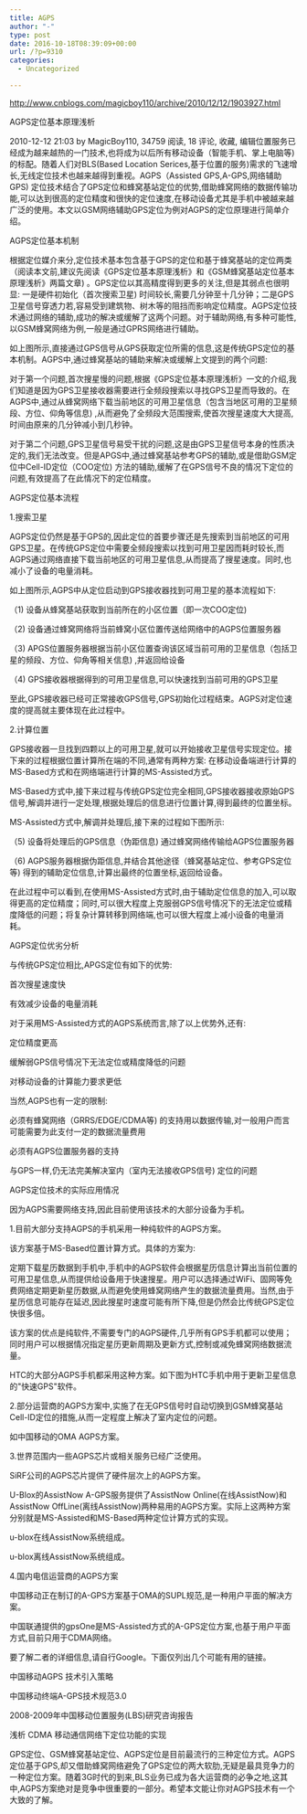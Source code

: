 ```yaml
---
title: AGPS
author: "-"
type: post
date: 2016-10-18T08:39:09+00:00
url: /?p=9310
categories:
  - Uncategorized

---
```

http://www.cnblogs.com/magicboy110/archive/2010/12/12/1903927.html


AGPS定位基本原理浅析
  
2010-12-12 21:03 by MagicBoy110, 34759 阅读, 18 评论, 收藏, 编辑位置服务已经成为越来越热的一门技术,也将成为以后所有移动设备（智能手机、掌上电脑等) 的标配。随着人们对BLS(Based Location Serices,基于位置的服务)需求的飞速增长,无线定位技术也越来越得到重视。AGPS（Assisted GPS,A-GPS,网络辅助GPS) 定位技术结合了GPS定位和蜂窝基站定位的优势,借助蜂窝网络的数据传输功能,可以达到很高的定位精度和很快的定位速度,在移动设备尤其是手机中被越来越广泛的使用。本文以GSM网络辅助GPS定位为例对AGPS的定位原理进行简单介绍。

AGPS定位基本机制
  
根据定位媒介来分,定位技术基本包含基于GPS的定位和基于蜂窝基站的定位两类（阅读本文前,建议先阅读《GPS定位基本原理浅析》和《GSM蜂窝基站定位基本原理浅析》两篇文章) 。GPS定位以其高精度得到更多的关注,但是其弱点也很明显: 一是硬件初始化（首次搜索卫星) 时间较长,需要几分钟至十几分钟；二是GPS卫星信号穿透力若,容易受到建筑物、树木等的阻挡而影响定位精度。AGPS定位技术通过网络的辅助,成功的解决或缓解了这两个问题。对于辅助网络,有多种可能性,以GSM蜂窝网络为例,一般是通过GPRS网络进行辅助。

如上图所示,直接通过GPS信号从GPS获取定位所需的信息,这是传统GPS定位的基本机制。AGPS中,通过蜂窝基站的辅助来解决或缓解上文提到的两个问题: 

对于第一个问题,首次搜星慢的问题,根据《GPS定位基本原理浅析》一文的介绍,我们知道是因为GPS卫星接收器需要进行全频段搜索以寻找GPS卫星而导致的。在AGPS中,通过从蜂窝网络下载当前地区的可用卫星信息（包含当地区可用的卫星频段、方位、仰角等信息) ,从而避免了全频段大范围搜索,使首次搜星速度大大提高,时间由原来的几分钟减小到几秒钟。

对于第二个问题,GPS卫星信号易受干扰的问题,这是由GPS卫星信号本身的性质决定的,我们无法改变。但是APGS中,通过蜂窝基站参考GPS的辅助,或是借助GSM定位中Cell-ID定位（COO定位) 方法的辅助,缓解了在GPS信号不良的情况下定位的问题,有效提高了在此情况下的定位精度。

AGPS定位基本流程
  
1.搜索卫星
  
AGPS定位仍然是基于GPS的,因此定位的首要步骤还是先搜索到当前地区的可用GPS卫星。在传统GPS定位中需要全频段搜索以找到可用卫星因而耗时较长,而AGPS通过网络直接下载当前地区的可用卫星信息,从而提高了搜星速度。同时,也减小了设备的电量消耗。

如上图所示,AGPS中从定位启动到GPS接收器找到可用卫星的基本流程如下: 

（1) 设备从蜂窝基站获取到当前所在的小区位置（即一次COO定位) 

（2) 设备通过蜂窝网络将当前蜂窝小区位置传送给网络中的AGPS位置服务器

（3) APGS位置服务器根据当前小区位置查询该区域当前可用的卫星信息（包括卫星的频段、方位、仰角等相关信息) ,并返回给设备

（4) GPS接收器根据得到的可用卫星信息,可以快速找到当前可用的GPS卫星

至此,GPS接收器已经可正常接收GPS信号,GPS初始化过程结束。AGPS对定位速度的提高就主要体现在此过程中。

2.计算位置
  
GPS接收器一旦找到四颗以上的可用卫星,就可以开始接收卫星信号实现定位。接下来的过程根据位置计算所在端的不同,通常有两种方案: 在移动设备端进行计算的MS-Based方式和在网络端进行计算的MS-Assisted方式。

MS-Based方式中,接下来过程与传统GPS定位完全相同,GPS接收器接收原始GPS信号,解调并进行一定处理,根据处理后的信息进行位置计算,得到最终的位置坐标。

MS-Assisted方式中,解调并处理后,接下来的过程如下图所示:

（5) 设备将处理后的GPS信息（伪距信息) 通过蜂窝网络传输给AGPS位置服务器

（6) AGPS服务器根据伪距信息,并结合其他途径（蜂窝基站定位、参考GPS定位等) 得到的辅助定位信息,计算出最终的位置坐标,返回给设备。

在此过程中可以看到,在使用MS-Assisted方式时,由于辅助定位信息的加入,可以取得更高的定位精度；同时,可以很大程度上克服弱GPS信号情况下的无法定位或精度降低的问题；将复杂计算转移到网络端,也可以很大程度上减小设备的电量消耗。

AGPS定位优劣分析
  
与传统GPS定位相比,APGS定位有如下的优势: 

首次搜星速度快
  
有效减少设备的电量消耗
  
对于采用MS-Assisted方式的AGPS系统而言,除了以上优势外,还有: 

定位精度更高
  
缓解弱GPS信号情况下无法定位或精度降低的问题
  
对移动设备的计算能力要求更低
  
当然,AGPS也有一定的限制: 

必须有蜂窝网络（GRRS/EDGE/CDMA等) 的支持用以数据传输,对一般用户而言可能需要为此支付一定的数据流量费用
  
必须有AGPS位置服务器的支持
  
与GPS一样,仍无法完美解决室内（室内无法接收GPS信号) 定位的问题
  
AGPS定位技术的实际应用情况
  
因为AGPS需要网络支持,因此目前使用该技术的大部分设备为手机。

1.目前大部分支持AGPS的手机采用一种纯软件的AGPS方案。

该方案基于MS-Based位置计算方式。具体的方案为: 

定期下载星历数据到手机中,手机中的AGPS软件会根据星历信息计算出当前位置的可用卫星信息,从而提供给设备用于快速搜星。用户可以选择通过WiFi、固网等免费网络定期更新星历数据,从而避免使用蜂窝网络产生的数据流量费用。当然,由于星历信息可能存在延迟,因此搜星时速度可能有所下降,但是仍然会比传统GPS定位快很多倍。

该方案的优点是纯软件,不需要专门的AGPS硬件,几乎所有GPS手机都可以使用；同时用户可以根据情况指定星历更新周期及更新方式,控制或减免蜂窝网络数据流量。

HTC的大部分AGPS手机都采用这种方案。如下图为HTC手机中用于更新卫星信息的"快速GPS"软件。


2.部分运营商的AGPS方案中,实施了在无GPS信号时自动切换到GSM蜂窝基站Cell-ID定位的措施,从而一定程度上解决了室内定位的问题。
  
如中国移动的OMA AGPS方案。


3.世界范围内一些AGPS芯片或相关服务已经广泛使用。
  
SiRF公司的AGPS芯片提供了硬件层次上的AGPS方案。

U-Blox的AssistNow A-GPS服务提供了AssistNow Online(在线AssistNow)和AssistNow OffLine(离线AssistNow)两种易用的AGPS方案。实际上这两种方案分别就是MS-Assisted和MS-Based两种定位计算方式的实现。

u-blox在线AssistNow系统组成。

u-blox离线AssistNow系统组成。

4.国内电信运营商的AGPS方案
  
中国移动正在制订的A-GPS方案基于OMA的SUPL规范,是一种用户平面的解决方案。

中国联通提供的gpsOne是MS-Assisted方式的A-GPS定位方案,也基于用户平面方式,目前只用于CDMA网络。

要了解二者的详细信息,请自行Google。下面仅列出几个可能有用的链接。

中国移动AGPS 技术引入策略
  
中国移动终端A-GPS技术规范3.0
  
2008-2009年中国移动位置服务(LBS)研究咨询报告
  
浅析 CDMA 移动通信网络下定位功能的实现


GPS定位、GSM蜂窝基站定位、AGPS定位是目前最流行的三种定位方式。AGPS定位基于GPS,却又借助蜂窝网络避免了GPS定位的两大软肋,无疑是最具竞争力的一种定位方案。随着3G时代的到来,BLS业务已成为各大运营商的必争之地,这其中,AGPS方案绝对是竞争中很重要的一部分。希望本文能让你对AGPS技术有一个大致的了解。